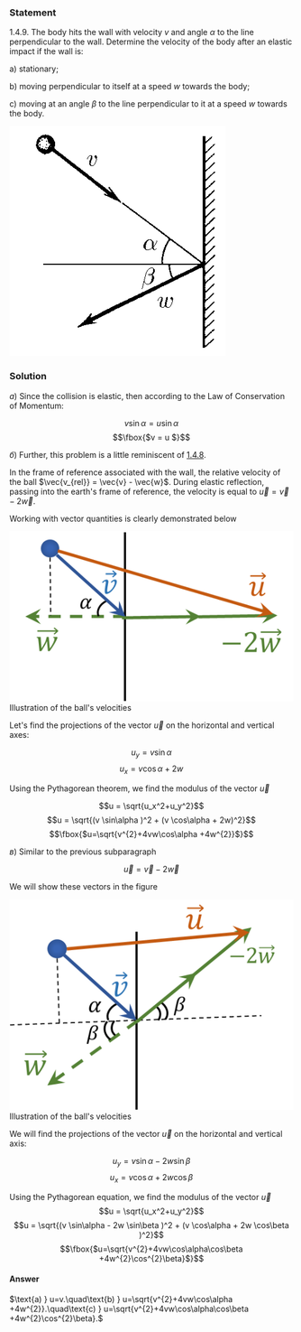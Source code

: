 ###  Statement 

$1.4.9.$ The body hits the wall with velocity $v$ and angle $\alpha$ to the line perpendicular to the wall. Determine the velocity of the body after an elastic impact if the wall is: 

a) stationary; 

b) moving perpendicular to itself at a speed $w$ towards the body; 

c) moving at an angle $\beta$ to the line perpendicular to it at a speed $w$ towards the body. 

![ For problem $1.4.9$ |384x407, 26%](../../img/1.4.9/statement.png)

### Solution

$a)$ Since the collision is elastic, then according to the Law of Conservation of Momentum:

$$v \sin\alpha = u \sin\alpha$$ $$\fbox{$v = u $}$$ 

$б)$ Further, this problem is a little reminiscent of [1.4.8](../1.4.8). 

In the frame of reference associated with the wall, the relative velocity of the ball $\vec{v_{rel}} = \vec{v} - \vec{w}$. During elastic reflection, passing into the earth's frame of reference, the velocity is equal to $\vec{u} = \vec{v} - 2\vec{w}$. 

Working with vector quantities is clearly demonstrated below

![ Illustration of the ball's velocities |553x331, 42%](../../img/1.4.9/draw.png)  Illustration of the ball's velocities 

Let's find the projections of the vector $\vec{u}$ on the horizontal and vertical axes:

$$u_y = v \sin\alpha$$ $$u_x = v \cos\alpha + 2w$$ 

Using the Pythagorean theorem, we find the modulus of the vector $\vec{u}$

$$u = \sqrt{u_x^2+u_y^2}$$ $$u = \sqrt{(v \sin\alpha )^2 + (v \cos\alpha + 2w)^2}$$ $$\fbox{$u=\sqrt{v^{2}+4vw\cos\alpha +4w^{2}}$}$$ 

$в)$ Similar to the previous subparagraph

$$\vec{u} = \vec{v} - 2\vec{w}$$ 

We will show these vectors in the figure

![ Illustration of the ball's velocities |525x389, 42%](../../img/1.4.9/draw1.png)  Illustration of the ball's velocities 

We will find the projections of the vector $\vec{u}$ on the horizontal and vertical axis:

$$u_y = v \sin\alpha - 2w \sin\beta$$ $$u_x = v \cos\alpha + 2w \cos\beta$$ 

Using the Pythagorean equation, we find the modulus of the vector $\vec{u}$ $$u = \sqrt{u_x^2+u_y^2}$$ $$u = \sqrt{(v \sin\alpha - 2w \sin\beta )^2 + (v \cos\alpha + 2w \cos\beta )^2}$$ $$\fbox{$u=\sqrt{v^{2}+4vw\cos\alpha\cos\beta +4w^{2}\cos^{2}\beta}$}$$ 

#### Answer

$\text{a) } u=v.\quad\text{b) } u=\sqrt{v^{2}+4vw\cos\alpha +4w^{2}}.\quad\text{c) } u=\sqrt{v^{2}+4vw\cos\alpha\cos\beta +4w^{2}\cos^{2}\beta}.$ 
